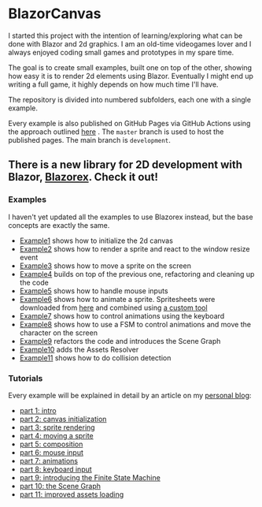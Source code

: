# BlazorCanvas

I started this project with the intention of learning/exploring what can be done with Blazor and 2d graphics. I am an old-time videogames lover and I always enjoyed coding small games and prototypes in my spare time.

The goal is to create small examples, built one on top of the other, showing how easy it is to render 2d elements using Blazor. Eventually I might end up writing a full game, it highly depends on how much time I'll have.

The repository is divided into numbered subfolders, each one with a single example. 

Every example is also published on GitHub Pages via GitHub Actions using the approach outlined [here](https://www.davidguida.net/how-to-deploy-blazor-webassembly-on-github-pages-using-github-actions/) . 
The `master` branch is used to host the published pages. The main branch is `development`.

## There is a new library for 2D development with Blazor, [Blazorex](https://github.com/mizrael/Blazorex). Check it out!

### Examples
I haven't yet updated all the examples to use Blazorex instead, but the base concepts are exactly the same.

- [Example1](https://mizrael.github.io/BlazorCanvas/BlazorCanvas.Example1) shows how to initialize the 2d canvas
- [Example2](https://mizrael.github.io/BlazorCanvas/BlazorCanvas.Example2) shows how to render a sprite and react to the window resize event
- [Example3](https://mizrael.github.io/BlazorCanvas/BlazorCanvas.Example3) shows how to move a sprite on the screen
- [Example4](https://mizrael.github.io/BlazorCanvas/BlazorCanvas.Example4) builds on top of the previous one, refactoring and cleaning up the code
- [Example5](https://mizrael.github.io/BlazorCanvas/BlazorCanvas.Example5) shows how to handle mouse inputs
- [Example6](https://mizrael.github.io/BlazorCanvas/BlazorCanvas.Example6) shows how to animate a sprite. Spritesheets were downloaded from [here](https://luizmelo.itch.io/medieval-warrior-pack-2) and combined using [a custom tool](https://github.com/mizrael/BlazorCanvas/tree/master//tools/AnimatedSpritesProcessor)
- [Example7](https://mizrael.github.io/BlazorCanvas/BlazorCanvas.Example7) shows how to control animations using the keyboard
- [Example8](https://mizrael.github.io/BlazorCanvas/BlazorCanvas.Example8) shows how to use a FSM to control animations and move the character on the screen
- [Example9](https://mizrael.github.io/BlazorCanvas/BlazorCanvas.Example9) refactors the code and introduces the Scene Graph
- [Example10](https://mizrael.github.io/BlazorCanvas/BlazorCanvas.Example10) adds the Assets Resolver
- [Example11](https://mizrael.github.io/BlazorCanvas/BlazorCanvas.Example11) shows how to do collision detection

### Tutorials

Every example will be explained in detail by an article on my [personal blog](https://www.davidguida.net):
- [part 1: intro](https://www.davidguida.net/blazor-and-2d-game-development-part-1-intro/)
- [part 2: canvas initialization](https://www.davidguida.net/blazor-gamedev-part-2-canvas-initialization/)
- [part 3: sprite rendering](https://www.davidguida.net/blazor-gamedev-part-3-sprite-rendering/)
- [part 4: moving a sprite](https://www.davidguida.net/blazor-gamedev-part-4-moving-a-sprite/)
- [part 5: composition](https://www.davidguida.net/blazor-gamedev-part-5-composition/)
- [part 6: mouse input](https://www.davidguida.net/blazor-gamedev-part-6-mouse-input/)
- [part 7: animations](https://www.davidguida.net/blazor-gamedev-part-7-animations/)
- [part 8: keyboard input](https://www.davidguida.net/blazor-gamedev-part-8-keyboard-control-animations/)
- [part 9: introducing the Finite State Machine](https://www.davidguida.net/blazor-gamedev-part-9-finite-state-machine/)
- [part 10: the Scene Graph](https://www.davidguida.net/blazor-gamedev-part-10-the-scene-graph/)
- [part 11: improved assets loading](https://www.davidguida.net/blazor-gamedev-part-11-improved-assets-loading/)
